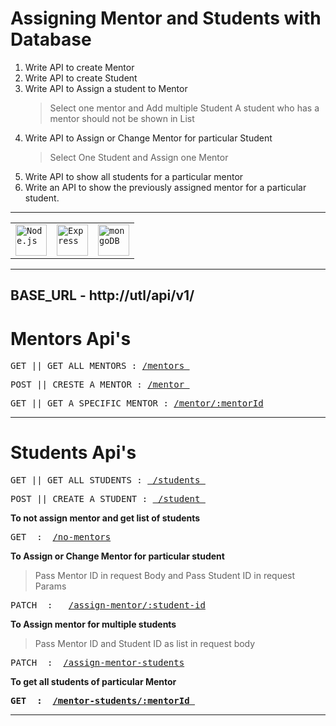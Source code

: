# Assigning Mentor and Students with Database


1. Write API to create Mentor
2. Write API to create Student
3. Write API to Assign a student to Mentor
      > Select one mentor and Add multiple Student 
      > A student who has a mentor should not be shown in List
4. Write API to Assign or Change Mentor for particular Student
      > Select One Student and Assign one Mentor
5. Write API to show all students for a particular mentor
6. Write an API to show the previously assigned mentor for a particular student.

-------------------------------------------------

<div align="center">
	<table>
		<tr>
			<td><code><img width="50" src="https://user-images.githubusercontent.com/25181517/183568594-85e280a7-0d7e-4d1a-9028-c8c2209e073c.png" alt="Node.js" title="Node.js"/></code></td>
			<td><code><img width="50" src="https://user-images.githubusercontent.com/25181517/183859966-a3462d8d-1bc7-4880-b353-e2cbed900ed6.png" alt="Express" title="Express"/></code></td>
			<td><code><img width="50" src="https://user-images.githubusercontent.com/25181517/182884177-d48a8579-2cd0-447a-b9a6-ffc7cb02560e.png" alt="mongoDB" title="mongoDB"/></code></td>
		</tr>
	</table>
</div>

-------------------------------------------------

## BASE_URL - <a>http://utl/api/v1/</a>

# Mentors Api's

<pre>GET || GET ALL MENTORS : <a href="https://URL/api/v1/mentors">/mentors </a></pre>

<pre>POST || CRESTE A MENTOR : <a href="https://URL/api/v1/mentor">/mentor </a></pre>

<pre>GET || GET A SPECIFIC MENTOR : <a href="https://URL/api/v1/mentor/:mentorId">/mentor/:mentorId</a></pre>

--------------------------------------------------

# Students Api's

<pre>GET || GET ALL STUDENTS : <a href="https://URL/api/v1/students"> /students </a></pre>

<pre>POST || CREATE A STUDENT : <a href="https://URL/api/v1/student"> /student </a></pre>

<b>To not assign mentor and get list of students </b>

<pre>GET  :  <a href="https://URL/api/v1/no-mentors">/no-mentors</a></pre>

<b> To Assign or Change Mentor for particular student </b>
  > Pass Mentor ID in request Body and Pass Student ID in request Params

<pre>PATCH  :   <a href="https://URL/api/v1/assign-mentor/">/assign-mentor/:student-id</a> </pre>

<b> To Assign mentor for multiple students </b>
  > Pass Mentor ID and Student ID as list in request body
 
<pre>PATCH  :  <a href="https://URL/api/v1/assign-mentor-students">/assign-mentor-students</a> </pre>

<b> To get all students of particular Mentor

<pre>GET  :  <a href="https://URL/api/v1/mentor-students/:mentorId">/mentor-students/:mentorId </a></pre>

------------------------------------------------